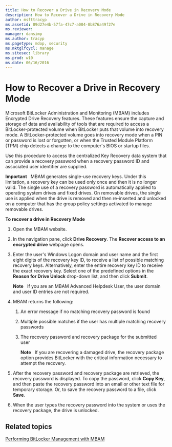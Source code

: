 ```yaml
---
title: How to Recover a Drive in Recovery Mode
description: How to Recover a Drive in Recovery Mode
author: msfttracyp
ms.assetid: 09d27e4b-57fa-47c7-a004-8b876a49f27e
ms.reviewer: 
manager: dansimp
ms.author: tracyp
ms.pagetype: mdop, security
ms.mktglfcycl: manage
ms.sitesec: library
ms.prod: w10
ms.date: 06/16/2016
---
```



# How to Recover a Drive in Recovery Mode


Microsoft BitLocker Administration and Monitoring (MBAM) includes Encrypted Drive Recovery features. These features ensure the capture and storage of data and availability of tools that are required to access a BitLocker-protected volume when BitLocker puts that volume into recovery mode. A BitLocker-protected volume goes into recovery mode when a PIN or password is lost or forgotten, or when the Trusted Module Platform (TPM) chip detects a change to the computer's BIOS or startup files.

Use this procedure to access the centralized Key Recovery data system that can provide a recovery password when a recovery password ID and associated user identifier are supplied.

**Important**  
MBAM generates single-use recovery keys. Under this limitation, a recovery key can be used only once and then it is no longer valid. The single use of a recovery password is automatically applied to operating system drives and fixed drives. On removable drives, the single use is applied when the drive is removed and then re-inserted and unlocked on a computer that has the group policy settings activated to manage removable drives.

 

**To recover a drive in Recovery Mode**

1.  Open the MBAM website.

2.  In the navigation pane, click **Drive Recovery**. The **Recover access to an encrypted drive** webpage opens.

3.  Enter the user's Windows Logon domain and user name and the first eight digits of the recovery key ID, to receive a list of possible matching recovery keys. Alternatively, enter the entire recovery key ID to receive the exact recovery key. Select one of the predefined options in the **Reason for Drive Unlock** drop-down list, and then click **Submit**.

    **Note**  
    If you are an MBAM Advanced Helpdesk User, the user domain and user ID entries are not required.

     

4.  MBAM returns the following:

    1.  An error message if no matching recovery password is found

    2.  Multiple possible matches if the user has multiple matching recovery passwords

    3.  The recovery password and recovery package for the submitted user

        **Note**  
        If you are recovering a damaged drive, the recovery package option provides BitLocker with the critical information necessary to attempt the recovery.

         

5.  After the recovery password and recovery package are retrieved, the recovery password is displayed. To copy the password, click **Copy Key**, and then paste the recovery password into an email or other text file for temporary storage. Or, to save the recovery password to a file, click **Save**.

6.  When the user types the recovery password into the system or uses the recovery package, the drive is unlocked.

## Related topics


[Performing BitLocker Management with MBAM](performing-bitlocker-management-with-mbam.md)

 

 





